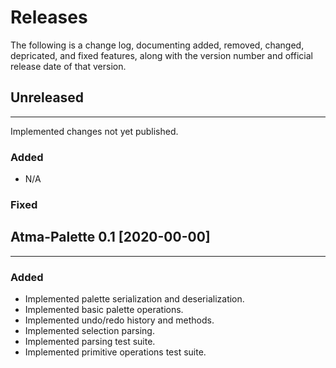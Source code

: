
# Releases

The following is a change log, documenting added, removed, changed, depricated, and fixed features, along with the version number and official release date of that version.

## Unreleased
-------------

Implemented changes not yet published.

### Added
+ N/A

### Fixed

## Atma-Palette 0.1  [2020-00-00]
----------------------------------------------------

### Added
+ Implemented palette serialization and deserialization.
+ Implemented basic palette operations.
+ Implemented undo/redo history and methods.
+ Implemented selection parsing.
+ Implemented parsing test suite.
+ Implemented primitive operations test suite.
